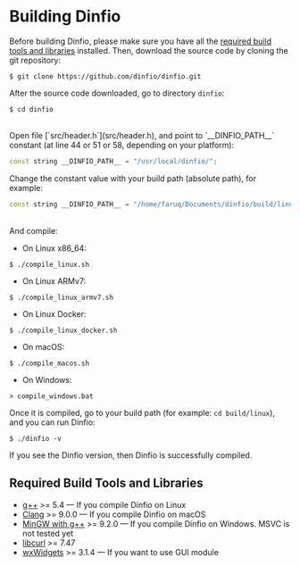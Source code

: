 # Building Dinfio

Before building Dinfio, please make sure you have all the [required build tools and libraries](#required-build-tools-and-libraries) installed. Then, download the source code by cloning the git repository:
```
$ git clone https://github.com/dinfio/dinfio.git
```

After the source code downloaded, go to directory `dinfio`:
```
$ cd dinfio
```
<br>
Open file [`src/header.h`](src/header.h), and point to  `__DINFIO_PATH__` constant (at line 44 or 51 or 58, depending on your platform):

``` cpp
const string __DINFIO_PATH__ = "/usr/local/dinfio/";
```

Change the constant value with your build path (absolute path), for example:

``` cpp
const string __DINFIO_PATH__ = "/home/faruq/Documents/dinfio/build/linux/";
```
<br>
And compile:

- On Linux x86_64:
```
$ ./compile_linux.sh
```

- On Linux ARMv7:
```
$ ./compile_linux_armv7.sh
```

- On Linux Docker:
```
$ ./compile_linux_docker.sh
```

- On macOS:
```
$ ./compile_macos.sh
```

- On Windows:
```
> compile_windows.bat
```

Once it is compiled, go to your build path (for example: `cd build/linux`), and you can run Dinfio:

```
$ ./dinfio -v
```

If you see the Dinfio version, then Dinfio is successfully compiled.

## Required Build Tools and Libraries

- [g++](https://gcc.gnu.org/) >= 5.4 &mdash; If you compile Dinfio on Linux
- [Clang](https://clang.llvm.org/) >= 9.0.0 &mdash; If you compile Dinfio on macOS
- [MinGW with g++](https://sourceforge.net/projects/mingw/) >= 9.2.0 &mdash; If you compile Dinfio on Windows. MSVC is not tested yet
- [libcurl](https://curl.se/libcurl/) >= 7.47
- [wxWidgets](https://www.wxwidgets.org/) >= 3.1.4 &mdash; If you want to use GUI module

